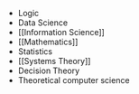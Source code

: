 - Logic
- Data Science
- [[Information Science]]
- [[Mathematics]]
- Statistics
- [[Systems Theory]]
- Decision Theory
- Theoretical computer science